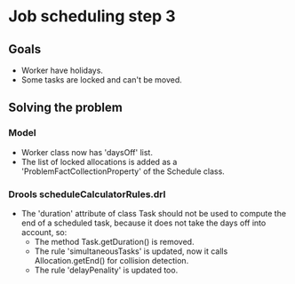 # Job scheduling step 3

## Goals

* Worker have holidays.
* Some tasks are locked and can't be moved.

## Solving the problem

### Model

* Worker class now has 'daysOff' list.
* The list of locked allocations is added as a 'ProblemFactCollectionProperty' of the Schedule class.


### Drools scheduleCalculatorRules.drl

* The 'duration' attribute of class Task should not be used to compute the end of a scheduled task, because it does not take the days off into account, so:
  * The method Task.getDuration() is removed.
  * The rule 'simultaneousTasks' is updated, now it calls Allocation.getEnd() for collision detection.
  * The rule 'delayPenality' is updated too.